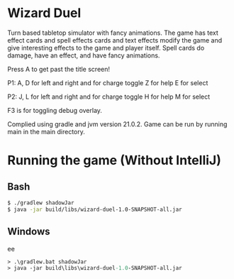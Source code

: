 # Wizard Duel

Turn based tabletop simulator with fancy animations. The game has text effect cards and spell effects cards and 
text effects modify the game and give interesting effects to the game and player itself.
Spell cards do damage, have an effect, and have fancy animations. 

Press A to get past the title screen!

P1:
A, D for left and right and for charge toggle
Z for help
E for select

P2:
J, L for left and right and for charge toggle
H for help
M for select

F3 is for toggling debug overlay.

Complied using gradle and jvm version 21.0.2. 
Game can be run by running main in the main directory.

# Running the game (Without IntelliJ)

## Bash

```sh
$ ./gradlew shadowJar
$ java -jar build/libs/wizard-duel-1.0-SNAPSHOT-all.jar
```

## Windows
ee
```ps
> .\gradlew.bat shadowJar
> java -jar build\libs\wizard-duel-1.0-SNAPSHOT-all.jar
```
